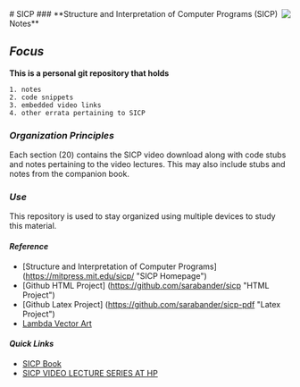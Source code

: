 <img align="right" src="https://github.com/cjledbetter/sipc/blob/master/img/final728-lambdars1.jpg">
# SICP
### **Structure and Interpretation of Computer Programs (SICP) Notes**       
                                                                             
## 	_Focus_                                                              
**This is a personal git repository that holds**
                                                                             
    1. notes 
    2. code snippets 
    3. embedded video links 
    4. other errata pertaining to SICP
                                                                             
### _Organization Principles_                                                
Each section (20) contains the SICP video download along with
code stubs and notes pertaining to the video lectures.  This
may also include stubs and notes from the companion book.

### _Use_
This repository is used to stay organized using multiple devices
to study this material.

#### _Reference_

+ [Structure and Interpretation of Computer Programs] (https://mitpress.mit.edu/sicp/ "SICP Homepage")
+ [Github HTML Project] (https://github.com/sarabander/sicp "HTML Project")
+ [Github Latex Project] (https://github.com/sarabander/sicp-pdf "Latex Project")
+ [Lambda Vector Art](https://www.goodfreephotos.com "Good Free Photos")

#### _Quick Links_

+ [SICP Book](http://sarabander.github.io/sicp/ "SICP BOOK")
+ [SICP VIDEO LECTURE SERIES AT HP](https://ocw.mit.edu/courses/electrical-engineering-and-computer-science/6-001-structure-and-interpretation-of-computer-programs-spring-2005/video-lectures/ "SICP VIDEO")

